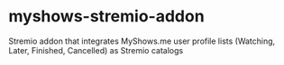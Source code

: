 # myshows-stremio-addon
Stremio addon that integrates MyShows.me user profile lists (Watching, Later, Finished, Cancelled) as Stremio catalogs
